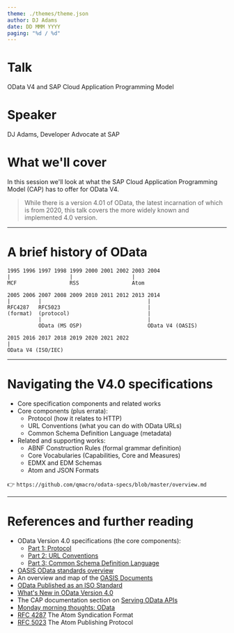 ```yaml
---
theme: ./themes/theme.json
author: DJ Adams
date: DD MMM YYYY
paging: "%d / %d"
---
```


# Talk

OData V4 and SAP Cloud Application Programming Model

# Speaker

DJ Adams, Developer Advocate at SAP

# What we'll cover

In this session we'll look at what the SAP Cloud Application Programming Model (CAP) has to offer for OData V4.

> While there is a version 4.01 of OData, the latest incarnation of which is from 2020, this talk covers the more widely known and implemented 4.0 version.

---

# A brief history of OData

```text
1995 1996 1997 1998 1999 2000 2001 2002 2003 2004
|                   |                   |
MCF                 RSS                 Atom

2005 2006 2007 2008 2009 2010 2011 2012 2013 2014
|         |                                  |
RFC4287   RFC5023                            |
(format)  (protocol)                         |
          |                                  |
          OData (MS OSP)                     OData V4 (OASIS)

2015 2016 2017 2018 2019 2020 2021 2022
|
OData V4 (ISO/IEC)
```

<!--
OASIS's stewardship of the OData standard and the eventual submission to ISO/IEC meant a more structured set of standards documents and documentation process, leading to greater clarity and accuracy, but perhaps at the cost of complexity and more formal language.

SAP is a key member of the OASIS OData Technical Committee.
-->

---

# Navigating the V4.0 specifications

* Core specification components and related works
* Core components (plus errata):
  * Protocol (how it relates to HTTP)
  * URL Conventions (what you can do with OData URLs)
  * Common Schema Definition Language (metadata)
* Related and supporting works:
  * ABNF Construction Rules (formal grammar definition)
  * Core Vocabularies (Capabilities, Core and Measures)
  * EDMX and EDM Schemas
  * Atom and JSON Formats

👉 `https://github.com/qmacro/odata-specs/blob/master/overview.md`

---

# References and further reading

* OData Version 4.0 specifications (the core components):
  * [Part 1: Protocol](http://docs.oasis-open.org/odata/odata/v4.0/odata-v4.0-part1-protocol.html)
  * [Part 2: URL Conventions](http://docs.oasis-open.org/odata/odata/v4.0/odata-v4.0-part2-url-conventions.html)
  * [Part 3: Common Schema Definition Language](http://docs.oasis-open.org/odata/odata/v4.0/odata-v4.0-part3-csdl.html)
* [OASIS OData standards overview](https://www.oasis-open.org/standards/#odatav4.0)
* An overview and map of the [OASIS Documents](https://github.com/qmacro/odata-specs/blob/master/overview.md)
* [OData Published as an ISO Standard](https://www.odata.org/blog/OData-Published-as-an-ISO-Standard/)
* [What's New in OData Version 4.0](http://docs.oasis-open.org/odata/new-in-odata/v4.0/new-in-odata-v4.0.html)
* The CAP documentation section on [Serving OData APIs](https://cap.cloud.sap/docs/advanced/odata)
* [Monday morning thoughts: OData](https://blogs.sap.com/2018/08/20/monday-morning-thoughts-odata/)
* [RFC 4287](https://datatracker.ietf.org/doc/html/rfc4287) The Atom Syndication Format
* [RFC 5023](https://www.rfc-editor.org/rfc/rfc5023.html) The Atom Publishing Protocol
